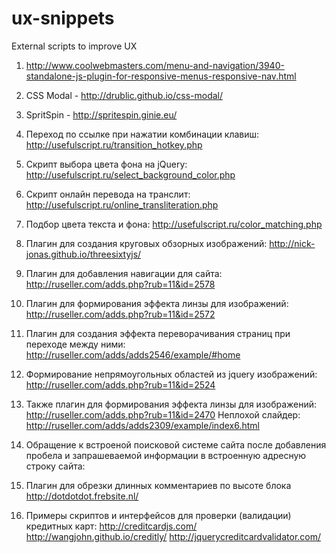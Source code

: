 ux-snippets
===========

External scripts to improve UX

1. http://www.coolwebmasters.com/menu-and-navigation/3940-standalone-js-plugin-for-responsive-menus-responsive-nav.html

2. CSS Modal - http://drublic.github.io/css-modal/ 

3. SpritSpin - http://spritespin.ginie.eu/

4. Переход по ссылке при нажатии комбинации клавиш: http://usefulscript.ru/transition_hotkey.php

5. Скрипт выбора цвета фона на jQuery: http://usefulscript.ru/select_background_color.php

6. Скрипт онлайн перевода на транслит: http://usefulscript.ru/online_transliteration.php

7. Подбор цвета текста и фона: http://usefulscript.ru/color_matching.php

8. Плагин для создания круговых обзорных изображений: http://nick-jonas.github.io/threesixtyjs/

9. Плагин для добавления навигации для сайта: http://ruseller.com/adds.php?rub=11&id=2578

10. Плагин для формирования эффекта линзы для изображений: http://ruseller.com/adds.php?rub=11&id=2572

11. Плагин для создания эффекта переворачивания страниц при переходе  между ними: http://ruseller.com/adds/adds2546/example/#home

12. Формирование непрямоугольных областей из jquery изображений: http://ruseller.com/adds.php?rub=11&id=2524

13. Также плагин для формирования эффекта линзы для изображений: http://ruseller.com/adds.php?rub=11&id=2470
Неплохой слайдер: http://ruseller.com/adds/adds2309/example/index6.html

14. Обращение к встроеной поисковой системе сайта после добавления пробела и запрашеваемой информации в встроенную адресную строку сайта:
<link rel="search" type="application/opensearchdescription+xml" title="Stack Overflow" href="/opensearch.xml" /> 

15. Плагин для обрезки длинных комментариев по высоте блока http://dotdotdot.frebsite.nl/
 
16. Примеры скриптов и интерфейсов для проверки (валидации) кредитных карт:
http://creditcardjs.com/
http://wangjohn.github.io/creditly/
http://jquerycreditcardvalidator.com/ 

